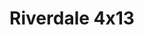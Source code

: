 ---
layout: episodios
title: "Riverdale 4x13"
url_serie_padre: 'riverdale/temporada-4'
category: 'series'
capitulo: 'yes'
anio: '2019'
prev: 'capitulo-12'
proximo: 'capitulo-14'
sandbox: allow-same-origin allow-forms
idioma: 'Subtitulado'
reproductor: 'onlystream'
calidad: 'Full HD'
subtitulo: 'si'
archivo: 'riverdale4x05.vtt'
reproductores_fembed: ["https://feurl.com/v/-zj2mbp5758xyd-","Subtitulado","https://www.seriemega.site/v/p3gpeim03588434","Subtitulado","https://feurl.com/f/0epy4al0ynn-y4m","Subtitulado","https://www.seriemega.site/v/keg6lb38l35rrl-","Castellano","https://gdriveplayer.co/embed2.php?link=4m7YKixXAkj7VgBV2MOFtAGgwLt2rDde%252FlDBNNIlnIph8mggoDi6M4%252BKQZhl89MwCVJHiYAPxr%252BaHdl4RYAUvyI8GiV6cdGckMtMHLIv2WZtT80ASaFB6Qy5lFH9kwRTbD4fwpz0dGLXdhQW2CaHqzOoNr0m%252F87YKFZXLc8MiW7g4Iombs1GYl8oT%252FgpC4sPtODet93RsLxKN2zjqy75w0","Subtitulado"]
tags:
- Drama
---